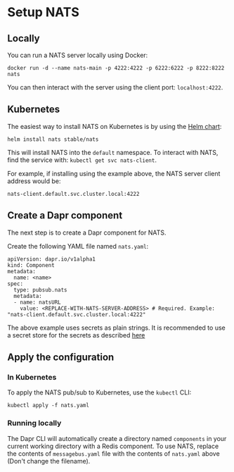 # Setup NATS 

## Locally

You can run a NATS server locally using Docker:

```
docker run -d --name nats-main -p 4222:4222 -p 6222:6222 -p 8222:8222 nats
```

You can then interact with the server using the client port: `localhost:4222`.

## Kubernetes

The easiest way to install NATS on Kubernetes is by using the [Helm chart](https://github.com/helm/charts/tree/master/stable/nats):

```
helm install nats stable/nats
```

This will install NATS into the `default` namespace.
To interact with NATS, find the service with: `kubectl get svc nats-client`.

For example, if installing using the example above, the NATS server client address would be:

`nats-client.default.svc.cluster.local:4222`

## Create a Dapr component

The next step is to create a Dapr component for NATS.

Create the following YAML file named `nats.yaml`:

```
apiVersion: dapr.io/v1alpha1
kind: Component
metadata:
  name: <name>
spec:
  type: pubsub.nats
  metadata:
  - name: natsURL
    value: <REPLACE-WITH-NATS-SERVER-ADDRESS> # Required. Example: "nats-client.default.svc.cluster.local:4222"
```

The above example uses secrets as plain strings. It is recommended to use a secret store for the secrets as described [here](../../concepts/components/secrets.md)


## Apply the configuration

### In Kubernetes

To apply the NATS pub/sub to Kubernetes, use the `kubectl` CLI:

```
kubectl apply -f nats.yaml
```

### Running locally

The Dapr CLI will automatically create a directory named `components` in your current working directory with a Redis component.
To use NATS, replace the contents of `messagebus.yaml` file with the contents of `nats.yaml` above (Don't change the filename).